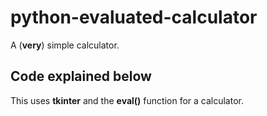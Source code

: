 # python-evaluated-calculator
A (**very**) simple calculator.

## Code explained below

This uses **tkinter** and the **eval()** function for a calculator.



